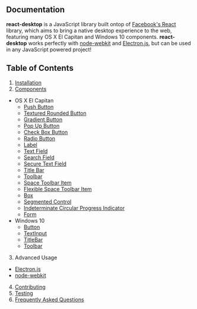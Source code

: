 ## Documentation

**react-desktop** is a JavaScript library built ontop of [Facebook's React](https://facebook.github.io/react/) library, which aims to bring a native desktop experience to the web, featuring many OS X El Capitan and Windows 10 components. **react-desktop** works perfectly with [node-webkit](http://nwjs.io) and [Electron.js](http://electron.atom.io), but can be used in any JavaScript powered project!

## Table of Contents

1. [Installation](/docs/Installation.md)
2. [Components](/docs/components/README.md)
 * OS X El Capitan
   * [Push Button](/docs/components/os-x/el-capitan/Push-Button.md)
   * [Textured Rounded Button](/docs/components/os-x/el-capitan/Textured-Rounded-Button.md)
   * [Gradient Button](/docs/components/os-x/el-capitan/Gradient-Button.md)
   * [Pop Up Button](/docs/components/os-x/el-capitan/Pop-Up-Button.md)
   * [Check Box Button](/docs/components/os-x/el-capitan/Check-Box-Button.md)
   * [Radio Button](/docs/components/os-x/el-capitan/Radio-Button.md)
   * [Label](/docs/components/os-x/el-capitan/Label.md)
   * [Text Field](/docs/components/os-x/el-capitan/Text-Field.md)
   * [Search Field](/docs/components/os-x/el-capitan/Search-Field.md)
   * [Secure Text Field](/docs/components/os-x/el-capitan/Secure-Text-Field.md)
   * [Title Bar](/docs/components/os-x/el-capitan/Title-Bar.md)
   * [Toolbar](/docs/components/os-x/el-capitan/Toolbar.md)
   * [Space Toolbar Item](/docs/components/os-x/el-capitan/Space-Toolbar-Item.md)
   * [Flexible Space Toolbar Item](/docs/components/os-x/el-capitan/Flexible-Space-Toolbar-Item.md)
   * [Box](/docs/components/os-x/el-capitan/Box.md)
   * [Segmented Control](/docs/components/os-x/el-capitan/Segmented-Control.md)
   * [Indeterminate Circular Progress Indicator](/docs/components/os-x/el-capitan/Indeterminate-Circular-Progress-Indicator.md)
   * [Form](/docs/components/os-x/el-capitan/Form.md)
 * Windows 10
   * [Button](/docs/components/windows/10/Button.md)
   * [TextInput](/docs/components/windows/10/TextInput.md)
   * [TitleBar](/docs/components/windows/10/Titlebar.md)
   * [Toolbar](/docs/components/windows/10/Toolbar.md)
3. Advanced Usage
 * [Electron.js](/docs/advanced-usage/Electron-js.md)
 * [node-webkit](/docs/advanced-usage/node-webkit.md)
4. [Contributing](https://github.com/gabrielbull/react-desktop/blob/master/CONTRIBUTING.md)
5. [Testing](/Testing.md)
6. [Frequently Asked Questions](/FAQ.md)